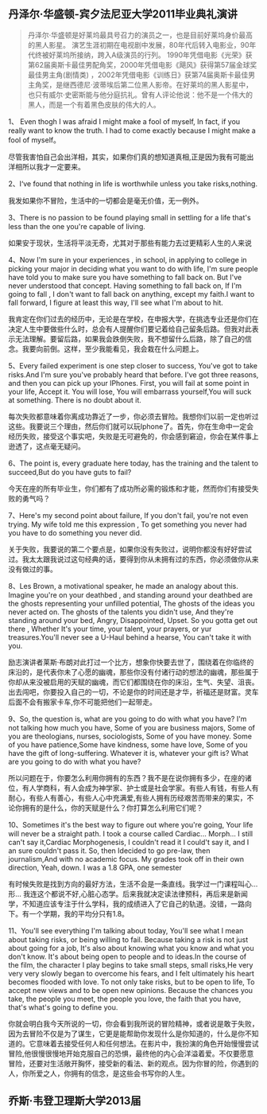 ## 丹泽尔·华盛顿-宾夕法尼亚大学2011毕业典礼演讲

> 丹泽尔·华盛顿是好莱坞最具号召力的演员之一，也是目前好莱坞身价最高的黑人影星。
> 演艺生涯初期在电视剧中发展，80年代后转入电影业，90年代终被好莱坞所接纳，跨入A级演员的行列。
> 1990年凭借电影《光荣》获第62届奥斯卡最佳男配角奖，2000年凭借电影《飓风》获得第57届金球奖最佳男主角(剧情类) ，2002年凭借电影《训练日》获第74届奥斯卡最佳男主角奖，是继西德尼·波蒂埃后第二位黑人影帝。在好莱坞的黑人影星中，也只有威尔·史密斯能与他分庭抗礼。曾有人评论他说：他不是一个伟大的黑人，而是一个有着黑色皮肤的伟大的人。





1、 Even thogh I was afraid I might make a fool of myself, In fact, if you really want to know the truth. I had to come exactly because I might make a fool of myself。

尽管我害怕自己会出洋相，其实，如果你们真的想知道真相,正是因为我有可能出洋相所以我才一定要来。



2、I‘ve found that nothing in life is worthwhile unless you take risks,nothing.

我发如果你不冒险，生活中的一切都会是毫无价值，无一例外。



3、There is no passion to be found playing small in settling for a life that's less than the one you're capable of living.

如果安于现状，生活将平淡无奇，尤其对于那些有能力去过更精彩人生的人来说



4、Now I'm sure in your experiences , in school, in applying to college in picking your major in deciding what you want to do with life, I'm sure people have told you to make sure you have something to fall back on. But I've never understood that concept. Having something to fall back on, If I'm going to fall , I don't want to fall back on anything, except my faith.I want to fall forward, I figure at least this way, I'll see what I'm about to hit.

我肯定在你们过去的经历中，无论是在学校，在申报大学，在挑选专业还是你们在决定人生中要做些什么时，总会有人提醒你们要记着给自己留条后路。但我对此表示无法理解。要留后路，如果我会跌倒失败，我不想留什么后路，除了自己的信念。我要向前倒。这样，至少我能看见，我会栽在什么问题上。



5、Every failed experiment is one step closer to success, You've got to take risks.And I'm sure you've probably heard that before. I've got three reasons, and then you can pick up your IPhones. First, you will fail at some point in your life, Accept it. You will lose, You will embarrass yourself,You will suck at something. There is no doubt about it.

每次失败都意味着你离成功靠近了一步，你必须去冒险。我想你们以前一定也听过这些。我要说三个理由，然后你们就可以玩Iphone了。首先，你在生命中一定会经历失败，接受这个事实吧，失败是无可避免的，你会感到窘迫，你会在某件事上逊透了，这点毫无疑问。



6、The point is, every graduate here today, has the training and the talent to succeed,But do you have guts to fail?

今天在座的所有毕业生，你们都有了成功所必需的锻炼和才能，然而你们有接受失败的勇气吗？



7、Here's my second point about failure, If you don't fail, you're not even trying. My wife told me this expression , To get something you never had you have to do something you never did.

关于失败，我要说的第二个要点是，如果你没有失败过，说明你都没有好好尝试过。我太太跟我说过这句经典的话，要得到你从未拥有过的东西，你必须做你从来没有做过的事。





8、Les Brown, a motivational speaker, he made an analogy about this. Imagine you're on your deathbed , and standing around your deathbed are the ghosts representing your unfilled potential, The ghosts of the ideas you never acted on. The ghosts of the talents you didn't use, And they're standing around your bed, Angry, Disappointed, Upset. So you gotta get out there , Whether It's your time, your talent, your prayers, or yur treasures.You'll never see a U-Haul behind a hearse, You can't take it with you.

励志演讲者莱斯·布朗对此打过一个比方，想象你快要去世了，围绕着在你临终的床沿的，是代表你未了心愿的幽魂，那些你没有付诸行动的想法的幽魂，那些属于你却从来没被启用的天赋的幽魂，而它们都围绕在你的床沿，生气、失望、沮丧。出去闯吧，你要投入自己的一切，不论是你的时间还是才华，祈福还是财富。灵车后面不会有搬家卡车,你不可能把他们一起带走。



9、So, the question is, what are you going to do with what you have? I'm not talking how much you have, Some of you are business majors, Some of you are theologians, nurses, sociologists, Some of you have money. Some of you have patience,Some have kindness, some have love, Some of you have the gift of long-suffering. Whatever it is, whatever your gift is? What are you going to do with what you have?

所以问题在于，你要怎么利用你拥有的东西？我不是在说你拥有多少，在座的诸位，有人学商科，有人会成为神学家、护士或是社会学家。有些人有钱，有些人有耐心，有些人有善心，有些人心中充满爱,有些人拥有历经艰苦而带来的果实，不论你拥有的是什么，你的天赋是什么？你打算怎么利用它们呢？



10、Sometimes it's the best way to figure out where you're going, Your life will never be a straight path. I took a course called Cardiac... Morph...  I still can't say it,Cardiac Morphogenesis, I couldn't read it I could't say it, and I an sure couldn't pass it. So, then Idecided to go pre-law, then journalism,And with no academic focus. My grades took off in their own direction, Yeah, down. I was a 1.8 GPA, one semester

有时候失败是找到方向的最好方法，生活不会是一条直线。我学过一门课程叫心...形... 我连这个都说不好,心脏心态学。后来我就决定读法律预科，再后来是新闻学，不知道应该专注于什么学科，我的成绩进入了它自己的轨道。没错，一路向下。有一个学期，我的平均分只有1.8。



11、You'll see everything I'm talking about today, You'll see what I mean about taking risks, or being willing to fail. Because taking a risk is not just about going for a job, It's also about knowing what you know and what you don't know. It's about being open to people and to ideas.In the course of the film, the character I play begins to take small steps, small risks,He very very very slowly began to overcome his fears, and I felt ultimately his heart becomes flooded with love. To not only take risks, but to be open to life, To accept new views and to be open new opinions. Because the chances you take, the people you meet, the people you love, the faith that you have, that's what's going to define you.

你就会明白我今天所说的一切，你会看到我所说的冒险精神，或者说是敢于失败，因为去冒险不仅是为了谋生，它更是能帮助你发现什么是你知道的，什么是你不知道的。它意味着去接受任何人和任何想法。在影片中，我扮演的角色开始慢慢尝试冒险,他很慢很慢地开始克服自己的恐惧，最终他的内心会洋溢着爱。不仅要愿意冒险，还要对生活敞开胸怀，接受新的看法、新的观点。因为你冒的险，你遇到的人，你所爱之人，你拥有的信念，是这些会书写你的人生。





## 乔斯·韦登卫理斯大学2013届





































